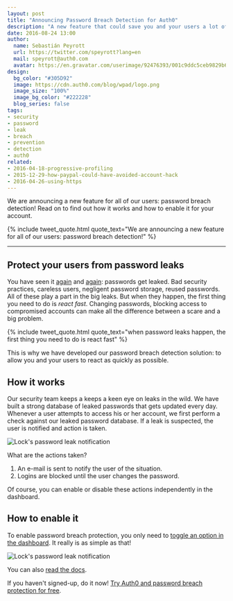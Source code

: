 ```yaml
---
layout: post
title: "Announcing Password Breach Detection for Auth0"
description: "A new feature that could save you and your users a lot of trouble!"
date: 2016-08-24 13:00
author:
  name: Sebastián Peyrott
  url: https://twitter.com/speyrott?lang=en
  mail: speyrott@auth0.com
  avatar: https://en.gravatar.com/userimage/92476393/001c9ddc5ceb9829b6aaf24f5d28502a.png?size=200
design:
  bg_color: "#305D92"
  image: https://cdn.auth0.com/blog/wpad/logo.png
  image_size: "100%"
  image_bg_color: "#222228"
  blog_series: false
tags:
- security
- password
- leak
- breach
- prevention
- detection
- auth0
related:
- 2016-04-18-progressive-profiling
- 2015-12-29-how-paypal-could-have-avoided-account-hack
- 2016-04-26-using-https
---
```


We are announcing a new feature for all of our users: password breach detection! Read on to find out how it works and how to enable it for your account.

{% include tweet_quote.html quote_text="We are announcing a new feature for all of our users: password breach detection!" %}

-----

## Protect your users from password leaks
You have seen it [again]() and [again](): passwords get leaked. Bad security practices, careless users, negligent password storage, reused passwords. All of these play a part in the big leaks. But when they happen, the first thing you need to do is *react fast*. Changing passwords, blocking access to compromised accounts can make all the difference between a scare and a big problem.

{% include tweet_quote.html quote_text="when password leaks happen, the first thing you need to do is react fast" %}

This is why we have developed our password breach detection solution: to allow you and your users to react as quickly as possible.

## How it works
Our security team keeps a keeps a keen eye on leaks in the wild. We have built a strong database of leaked passwords that gets updated every day. Whenever a user attempts to access his or her account, we first perform a check against our leaked password database. If a leak is suspected, the user is notified and action is taken.

![Lock's password leak notification](https://cdn.auth0.com/blog/breach/lock.gif)

What are the actions taken?

1. An e-mail is sent to notify the user of the situation.
2. Logins are blocked until the user changes the password.

Of course, you can enable or disable these actions independently in the dashboard.

## How to enable it
To enable password breach protection, you only need to [toggle an option in the dashboard](https://manage.auth0.com/#/anomaly). It really is as simple as that!

![Lock's password leak notification](https://cdn.auth0.com/blog/breach/enable.png)

You can also [read the docs](https://auth0.com/docs/anomaly-detection).

If you haven't signed-up, do it now! <a href="javascript:signup()">Try Auth0 and password breach protection for free</a>.